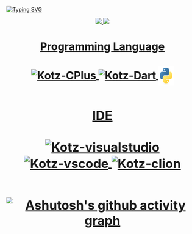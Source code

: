 
[![Typing SVG](https://readme-typing-svg.herokuapp.com/?color=91b302&size=35&center=true&vCenter=true&width=1000&lines=HELLO,+I'm+Valter+Junior;a+computer+science+student;Learning+Languages+and+Frameworks+:%29)](https://git.io/typing-svg)

<div align="center">
  <a href="https://github.com/KoTzJr">
  <img height="180em" src="https://github-readme-stats.vercel.app/api?username=KoTzJr&show_icons=true&theme=merko&include_all_commits=true&count_private=true"/>
  <img height="180em" src="https://github-readme-stats.vercel.app/api/top-langs/?username=KoTzJr&layout=compact&langs_count=7&theme=merko"/>
</div>

##

<h1 align = "center" color = "91b302"> Programming Language<h/1>
<div style="display: inline_block"><br>
  <div align = "center">
  <img img align="center" alt="Kotz-CPlus" height="50" width="40" src="https://cdn.jsdelivr.net/gh/devicons/devicon/icons/cplusplus/cplusplus-original.svg" />  
  <img img align="center" alt="Kotz-Dart" height="90" width="80" src="https://cdn.jsdelivr.net/gh/devicons/devicon@latest/icons/dart/dart-original-wordmark.svg" />   
  <img align="center" alt="Kotz-Python" height="50" width="40" src="https://raw.githubusercontent.com/devicons/devicon/master/icons/python/python-original.svg">
</div>

##


<h3 align = "center"> IDE<h/3>
<div style="display: inline_block"><br>
  <div align = "center">
   <img align="center" alt="Kotz-visualstudio" height="50" width="40"       src="https://cdn.jsdelivr.net/gh/devicons/devicon/icons/visualstudio/visualstudio-plain.svg" />
   <img align="center" alt="Kotz-vscode"       height="50" width="40"       src="https://cdn.jsdelivr.net/gh/devicons/devicon/icons/vscode/vscode-original.svg" />
    <img align="center"alt= "Kotz-clion"      height= "50" width="40"       src="https://cdn.jsdelivr.net/gh/devicons/devicon@latest/icons/clion/clion-original.svg" />
          
</div>


##

[![Ashutosh's github activity graph](https://github-readme-activity-graph.vercel.app/graph?username=KoTzJr&bg_color=0a0f0b&color=68b587&line=293409&point=91b302&area=true&hide_border=true)](https://github.com/ashutosh00710/github-readme-activity-graph)
